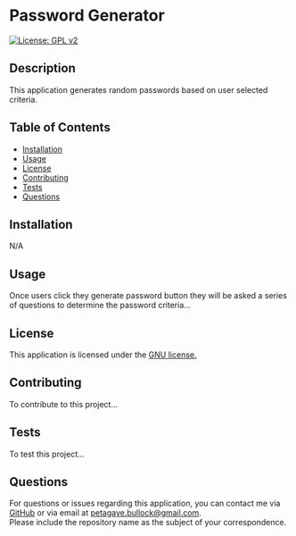 
  # Password Generator
  [![License: GPL v2](https://img.shields.io/badge/License-GPL_v2-blue.svg)](https://www.gnu.org/licenses/old-licenses/gpl-2.0.en.html)

  ## Description
  This application generates random passwords based on user selected criteria. 

  ## Table of Contents 
 * [Installation](#installation) 
 * [Usage](#usage) 
 * [License](#license) 
 * [Contributing](#contributing) 
 * [Tests](#tests) 
 * [Questions](#questions)

  ## Installation

  N/A

  ## Usage

  Once users click they generate password button they will be asked a series of questions to determine the password criteria...

  ## License 

This application is licensed under the [GNU license.](https://github.com/collective/example.p4p5/blob/master/LICENSE.GPL)

  ## Contributing 

  To contribute to this project...

  ## Tests 

  To test this project...

  ## Questions

  For questions or issues regarding this application, you can contact me via [GitHub](https://github.com/pbullock08/) or via email at petagaye.bullock@gmail.com. </br> Please include the repository name as the subject of your correspondence.